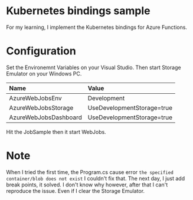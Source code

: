 # Kubernetes bindings sample 

For my learning, I implement the Kubernetes bindings for Azure Functions. 

# Configuration

Set the Environemnt Variables on your Visual Studio. Then start Storage Emulator on your Windows PC. 

| Name | Value |
|:-----|:------|
|AzureWebJobsEnv|Development|
|AzureWebJobsStorage|UseDevelopmentStorage=true
|AzureWebJobsDashboard|UseDevelopmentStorage=true|

Hit the JobSample then it start WebJobs. 

# Note

When I tried the first time, the Program.cs cause error `the specified container/blob does not exist` I couldn't fix that. The next day, I just add break points, it solved. I don't know why however, after that I can't reproduce the issue. Even if I clear the Storage Emulator. 

